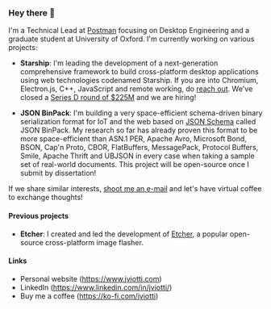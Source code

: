 ### Hey there 👋

I'm a Technical Lead at [Postman](https://www.postman.com) focusing on Desktop
Engineering and a graduate student at University of Oxford. I'm currently
working on various projects:

- **Starship**: I'm leading the development of a next-generation comprehensive
  framework to build cross-platform desktop applications using web technologies
  codenamed Starship. If you are into Chromium, Electron.js, C++, JavaScript
  and remote working, do [reach out](mailto:juan.viotti@postman.com). We've
  closed a [Series D round of
  $225M](https://blog.postman.com/postman-announces-series-d/) and we are
  hiring!

- **JSON BinPack**: I'm building a very space-efficient schema-driven binary
  serialization format for IoT and the web based on [JSON
  Schema](http://json-schema.org) called JSON BinPack. My research so far has
  already proven this format to be more space-efficient than ASN.1 PER, Apache
  Avro, Microsoft Bond, BSON, Cap'n Proto, CBOR, FlatBuffers, MessagePack,
  Protocol Buffers, Smile, Apache Thrift and UBJSON in every case when taking a
  sample set of real-world documents. This project will be open-source once I
  submit by dissertation!

If we share similar interests, [shoot me an e-mail](mailto:jv@jviotti.com) and
let's have virtual coffee to exchange thoughts!

#### Previous projects

- **Etcher**: I created and led the development of
  [Etcher](https://www.balena.io/etcher/), a popular open-source cross-platform
  image flasher.

#### Links

- Personal website (https://www.jviotti.com)
- LinkedIn (https://www.linkedin.com/in/jviotti/)
- Buy me a coffee (https://ko-fi.com/jviotti)
